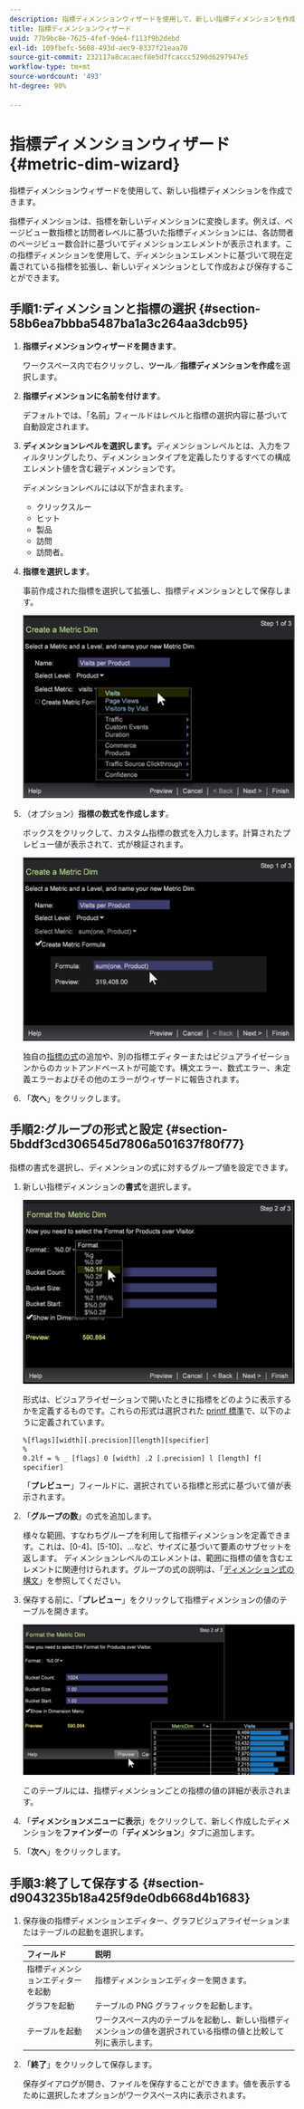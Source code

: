 ```yaml
---
description: 指標ディメンションウィザードを使用して、新しい指標ディメンションを作成できます。
title: 指標ディメンションウィザード
uuid: 77b9bc8e-7625-4fef-9de4-f113f9b2debd
exl-id: 109fbefc-5608-493d-aec9-8337f21eaa70
source-git-commit: 232117a8cacaecf8e5d7fcaccc5290d6297947e5
workflow-type: tm+mt
source-wordcount: '493'
ht-degree: 90%

---
```


# 指標ディメンションウィザード{#metric-dim-wizard}

指標ディメンションウィザードを使用して、新しい指標ディメンションを作成できます。

指標ディメンションは、指標を新しいディメンションに変換します。例えば、ページビュー数指標と訪問者レベルに基づいた指標ディメンションには、各訪問者のページビュー数合計に基づいてディメンションエレメントが表示されます。この指標ディメンションを使用して、ディメンションエレメントに基づいて現在定義されている指標を拡張し、新しいディメンションとして作成および保存することができます。

## 手順1:ディメンションと指標の選択 {#section-58b6ea7bbba5487ba1a3c264aa3dcb95}

1. **指標ディメンションウィザードを開きます**。

   ワークスペース内で右クリックし、**ツール**／**指標ディメンションを作成**&#x200B;を選択します。

1. **指標ディメンションに名前を付けます**。

   デフォルトでは、「名前」フィールドはレベルと指標の選択内容に基づいて自動設定されます。

1. **ディメンションレベルを選択します。**&#x200B;ディメンションレベルとは、入力をフィルタリングしたり、ディメンションタイプを定義したりするすべての構成エレメント値を含む親ディメンションです。

   ディメンションレベルには以下が含まれます。

   * クリックスルー
   * ヒット
   * 製品            
   * 訪問
   * 訪問者。

1. **指標を選択します**。

   事前作成された指標を選択して拡張し、指標ディメンションとして保存します。

   ![](assets/6_4_workstation_metricdim_metric.png)

1. （オプション）**指標の数式を作成します**。

   ボックスをクリックして、カスタム指標の数式を入力します。計算されたプレビュー値が表示されて、式が検証されます。

   ![](assets/6_4_workstation_metricdim_create_metric.png)

   独自の[指標の式](https://experienceleague.adobe.com/docs/data-workbench/using/client/qry-lang-syntx/c-syntx-mtrc-exp.html)の追加や、別の指標エディターまたはビジュアライゼーションからのカットアンドペーストが可能です。構文エラー、数式エラー、未定義エラーおよびその他のエラーがウィザードに報告されます。

1. 「**次へ**」をクリックします。

## 手順2:グループの形式と設定 {#section-5bddf3cd306545d7806a501637f80f77}

指標の書式を選択し、ディメンションの式に対するグループ値を設定できます。

1. 新しい指標ディメンションの&#x200B;**書式**&#x200B;を選択します。

   ![](assets/6_4_workstation_metricdim_format_metric.png)

   形式は、ビジュアライゼーションで開いたときに指標をどのように表示するかを定義するものです。これらの形式は選択された [printf 標準](http://www.cplusplus.com/reference/cstdio/printf/)で、以下のように定義されています。

   ```
   %[flags][width][.precision][length][specifier]
   %
   0.2lf = % _ [flags] 0 [width] .2 [.precision] l [length] f[ specifier]
   ```

   「**プレビュー**」フィールドに、選択されている指標と形式に基づいて値が表示されます。

1. 「**グループの数**」の式を追加します。

   様々な範囲、すなわちグループを利用して指標ディメンションを定義できます。これは、[0-4]、[5-10]、...など、サイズに基づいて要素のサブセットを返します。 ディメンションレベルのエレメントは、範囲に指標の値を含むエレメントに関連付けられます。グループの式の説明は、「[ディメンション式の構文](https://experienceleague.adobe.com/docs/data-workbench/using/client/qry-lang-syntx/c-syntx-dim-exp.html)」を参照してください。

1. 保存する前に、「**プレビュー**」をクリックして指標ディメンションの値のテーブルを開きます。

   ![](assets/6_4_workstation_metricdim_preview.png)

   このテーブルには、指標ディメンションごとの指標の値の詳細が表示されます。

1. 「**ディメンションメニューに表示**」をクリックして、新しく作成したディメンションを&#x200B;**ファインダー**&#x200B;の「**ディメンション**」タブに追加します。
1. 「**次へ**」をクリックします。

## 手順3:終了して保存する {#section-d9043235b18a425f9de0db668d4b1683}

1. 保存後の指標ディメンションエディター、グラフビジュアライゼーションまたはテーブルの起動を選択します。

   | フィールド | 説明 |
   |---|---|
   | 指標ディメンションエディターを起動 | 指標ディメンションエディターを開きます。 |
   | グラフを起動 | テーブルの PNG グラフィックを起動します。 |
   | テーブルを起動 | ワークスペース内のテーブルを起動し、新しい指標ディメンションの値を選択されている指標の値と比較して列に表示します。 |

1. 「**終了**」をクリックして保存します。

   保存ダイアログが開き、ファイルを保存することができます。値を表示するために選択したオプションがワークスペース内に表示されます。

